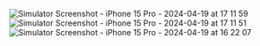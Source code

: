 ![Simulator Screenshot - iPhone 15 Pro - 2024-04-19 at 17 11 59](https://github.com/loSpaccaBit/NapoliSmart/assets/91205851/5fa30ded-b119-4b51-9404-c6236e1e66be)
![Simulator Screenshot - iPhone 15 Pro - 2024-04-19 at 17 11 51](https://github.com/loSpaccaBit/NapoliSmart/assets/91205851/1cea64a5-644c-427e-9f1b-3ac7b88f11bf)
![Simulator Screenshot - iPhone 15 Pro - 2024-04-19 at 16 22 07](https://github.com/loSpaccaBit/NapoliSmart/assets/91205851/9ad1ac43-6562-44db-b16e-61f7262865cd)

